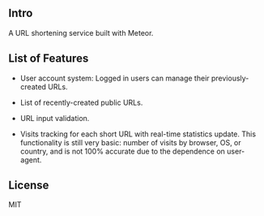 Intro
--

A URL shortening service built with Meteor.

List of Features
--

- User account system: Logged in users can manage their previously-created URLs.

- List of recently-created public URLs.

- URL input validation.

- Visits tracking for each short URL with real-time statistics update. This functionality is still very basic: number of visits by browser, OS, or country, and is not 100% accurate due to the dependence on user-agent.

License
--

MIT
